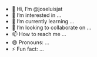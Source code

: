 - 👋 Hi, I’m @joseluisjat
- 👀 I’m interested in ...
- 🌱 I’m currently learning ...
- 💞️ I’m looking to collaborate on ...
- 📫 How to reach me ...
- 😄 Pronouns: ...
- ⚡ Fun fact: ...

<!---
joseluisjat/joseluisjat is a ✨ special ✨ repository because its `README.md` (this file) appears on your GitHub profile.
You can click the Preview link to take a look at your changes.
--->
